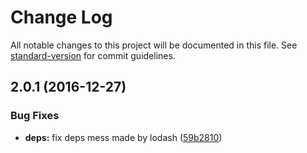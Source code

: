 # Change Log

All notable changes to this project will be documented in this file. See [standard-version](https://github.com/conventional-changelog/standard-version) for commit guidelines.

<a name="2.0.1"></a>
## 2.0.1 (2016-12-27)


### Bug Fixes

* **deps:** fix deps mess made by lodash ([59b2810](https://github.com/Workpop/dux/commit/59b2810))
